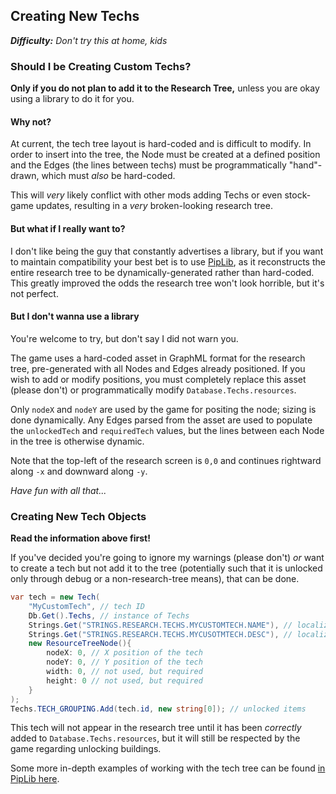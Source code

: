 
## Creating New Techs

***Difficulty:** Don't try this at home, kids*

### Should I be Creating Custom Techs?
**Only if you do not plan to add it to the Research Tree,** unless you are okay using a library to do it for you.

#### Why not?
At current, the tech tree layout is hard-coded and is difficult to modify. In order to insert into the tree, the Node must be created at a defined position and the Edges (the lines between techs) must be programmatically "hand"-drawn, which must *also* be hard-coded.

This will *very* likely conflict with other mods adding Techs or even stock-game updates, resulting in a *very* broken-looking research tree.

#### But what if I really want to?
I don't like being the guy that constantly advertises a library, but if you want to maintain compatibility your best bet is to use [PipLib](https://lab.vevox.io/games/oxygen-not-included/piplib), as it reconstructs the entire research tree to be dynamically-generated rather than hard-coded. This greatly improved the odds the research tree won't look horrible, but it's not perfect.

#### But I don't wanna use a library
You're welcome to try, but don't say I did not warn you.

The game uses a hard-coded asset in GraphML format for the research tree, pre-generated with all Nodes and Edges already positioned. If you wish to add or modify positions, you must completely replace this asset (please don't) or programmatically modify `Database.Techs.resources`.

Only `nodeX` and `nodeY` are used by the game for positing the node; sizing is done dynamically. Any Edges parsed from the asset are used to populate the `unlockedTech` and `requiredTech` values, but the lines between each Node in the tree is otherwise dynamic.

Note that the top-left of the research screen is `0,0` and continues rightward along `-x` and downward along `-y`.

*Have fun with all that...*

### Creating New Tech Objects
**Read the information above first!**

If you've decided you're going to ignore my warnings (please don't) *or* want to create a tech but not add it to the tree (potentially such that it is unlocked only through debug or a non-research-tree means), that can be done.

```cs
var tech = new Tech(
    "MyCustomTech", // tech ID
    Db.Get().Techs, // instance of Techs
    Strings.Get("STRINGS.RESEARCH.TECHS.MYCUSTOMTECH.NAME"), // localized name
    Strings.Get("STRINGS.RESEARCH.TECHS.MYCUSOTMTECH.DESC"), // localized description
    new ResourceTreeNode(){
        nodeX: 0, // X position of the tech
        nodeY: 0, // Y position of the tech
        width: 0, // not used, but required
        height: 0 // not used, but required
    }
);
Techs.TECH_GROUPING.Add(tech.id, new string[0]); // unlocked items
```

This tech will not appear in the research tree until it has been *correctly* added to `Database.Techs.resources`, but it will still be respected by the game regarding unlocking buildings.

Some more in-depth examples of working with the tech tree can be found [in PipLib here](https://lab.vevox.io:4042/games/oxygen-not-included/piplib/-/blob/master/PipLib/Tech/TechTree.cs).
